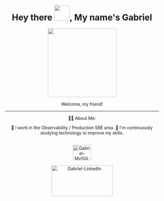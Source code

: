 <div id="header" align="center">
  <h1>Hey there <img src="https://media.giphy.com/media/hvRJCLFzcasrR4ia7z/giphy.gif" width="50px"/>, My name's Gabriel</h1>
<div align="center">
  <img height="225em" src="https://i.imgur.com/baoR9zJ.gif" />
</div>
<p> Welcome, my friend!

<hr />

<p> 👨‍💻 About Me:
  
📍 I work in the Observability / Production SRE area.
🎯 I'm continuously studying technology to improve my skills.
</p>

<div style="display: inline_block"><br>
  <img align="center" alt="Gabriel-MySQL" height="50" width="60" src="https://www.logo.wine/a/logo/MySQL/MySQL-Logo.wine.svg">
</div>

<div> <br>
  <a href="https://www.linkedin.com/in/gabriel-garcia-morais-a4067b269/" target="_blank">
    <img align="center" alt="Gabriel-LinkedIn" height="100" width="200" src="https://www.logo.wine/a/logo/LinkedIn/LinkedIn-Logo.wine.svg" />
  </a>
</div>

